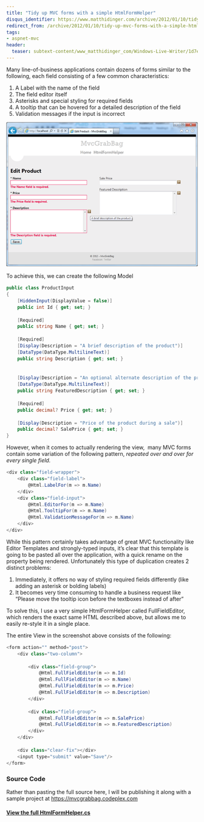 ```yaml
---
title: "Tidy up MVC forms with a simple HtmlFormHelper"
disqus_identifier: https://www.matthidinger.com/archive/2012/01/10/tidy-up-mvc-forms-with-a-simple-htmlformhelper.aspx
redirect_from: /archive/2012/01/10/tidy-up-mvc-forms-with-a-simple-htmlformhelper.aspx/
tags: 
- aspnet-mvc
header:
  teaser: subtext-content/www_matthidinger_com/Windows-Live-Writer/1d7e768239e6_E33C/image_thumb_8.png
---
```

Many line-of-business applications contain dozens of forms similar to the following, each field consisting of a few common characteristics:

1.  A Label with the name of the field
2.  The field editor itself
3.  Asterisks and special styling for required fields
4.  A tooltip that can be hovered for a detailed description of the field
5.  Validation messages if the input is incorrect

![](/images/subtext-content/www_matthidinger_com/Windows-Live-Writer/1d7e768239e6_E33C/image_thumb_8.png)


To achieve this, we can create the following Model

```csharp
public class ProductInput
{
    [HiddenInput(DisplayValue = false)]
    public int Id { get; set; }

    [Required]
    public string Name { get; set; }

    [Required]
    [Display(Description = "A brief description of the product")]
    [DataType(DataType.MultilineText)]
    public string Description { get; set; }


    [Display(Description = "An optional alternate description of the product to display when featured on the home page")]
    [DataType(DataType.MultilineText)]
    public string FeaturedDescription { get; set; }

    [Required]
    public decimal? Price { get; set; }

    [Display(Description = "Price of the product during a sale")]
    public decimal? SalePrice { get; set; }
}
```

However, when it comes to actually rendering the view,  many MVC forms contain some variation of the following pattern, *repeated over and over for every single field.*

```csharp
<div class="field-wrapper">
    <div class="field-label">
        @Html.LabelFor(m => m.Name)
    </div>
    <div class="field-input">
        @Html.EditorFor(m => m.Name)
        @Html.TooltipFor(m => m.Name)
        @Html.ValidationMessageFor(m => m.Name)
    </div>
</div>
```

While this pattern certainly takes advantage of great MVC functionality like Editor Templates and strongly-typed inputs, it’s clear that this template is going to be pasted all over the application, with a quick rename on the property being rendered. Unfortunately this type of duplication creates 2 distinct problems:

1.  Immediately, it offers no way of styling required fields differently (like adding an asterisk or bolding labels)
2.  It becomes very time consuming to handle a business request like “Please move the tooltip icon before the textboxes instead of after”

To solve this, I use a very simple HtmlFormHelper called FullFieldEditor, which renders the exact same HTML described above, but allows me to easily re-style it in a single place.

The entire View in the screenshot above consists of the following:

```csharp
<form action="" method="post">
    <div class="two-column">
    
        <div class="field-group">
            @Html.FullFieldEditor(m => m.Id)
            @Html.FullFieldEditor(m => m.Name)
            @Html.FullFieldEditor(m => m.Price)
            @Html.FullFieldEditor(m => m.Description)
        </div>
        
        <div class="field-group">
            @Html.FullFieldEditor(m => m.SalePrice)
            @Html.FullFieldEditor(m => m.FeaturedDescription)
        </div>
    </div>
    
    <div class="clear-fix"></div>
    <input type="submit" value="Save"/>
</form>
```

### Source Code

Rather than pasting the full source here, I will be publishing it along with a sample project at <https://mvcgrabbag.codeplex.com>

#### [View the full HtmlFormHelper.cs](https://mvcgrabbag.codeplex.com/SourceControl/changeset/view/dee469477184#MvcGrabBag.Web%2fHelpers%2fHtmlFormHelper.cs "HtmlFormHelper.cs")

 

